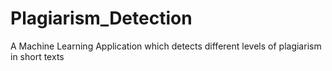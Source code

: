 # Plagiarism_Detection

A Machine Learning Application which detects different levels of plagiarism in short texts
